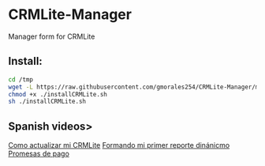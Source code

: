 # CRMLite-Manager
Manager form for CRMLite

## Install:
```sh
cd /tmp
wget -L https://raw.githubusercontent.com/gmorales254/CRMLite-Manager/main/installCRMLite.sh
chmod +x ./installCRMLite.sh
sh ./installCRMLite.sh
```

## Spanish videos>
[Como actualizar mi CRMLite](https://www.loom.com/share/60726b9fbc5145299eef16cf8aaa7d61)
[Formando mi primer reporte dinánicmo](https://www.loom.com/share/fd33df4a0d3d43708d8f6a438b8461bb)
[Promesas de pago](https://www.loom.com/share/6b15fa4e1ef141abbcf15bc1ead616f7)